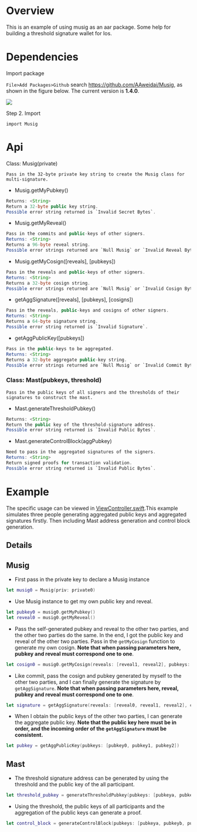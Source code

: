 # Overview

This is an example of using musig as an aar package. Some help for building a threshold signature wallet for Ios.

# Dependencies

Import package

`File>Add Packages>Github` search https://github.com/AAweidai/Musig, as shown in the figure below. The current version is **1.4.0**.

![](https://cdn.jsdelivr.net/gh/AAweidai/PictureBed@master/taproot/16329983286771632998328618.png)

Step 2. Import
```
import Musig
```

# Api
Class: Musig(private)
```
Pass in the 32-byte private key string to create the Musig class for multi-signature.
```
- Musig.getMyPubkey()
```java
Returns: <String>
Return a 32-byte public key string.
Possible error string returned is `Invalid Secret Bytes`.
```
- Musig.getMyReveal()
```java
Pass in the commits and public-keys of other signers.
Returns: <String>
Returns a 96-byte reveal string.
Possible error strings returned are `Null Musig` or `Invalid Reveal Bytes`.
```
- Musig.getMyCosign([reveals], [pubkeys])
```java
Pass in the reveals and public-keys of other signers.
Returns: <String>
Returns a 32-byte cosign string.
Possible error strings returned are `Null Musig` or `Invalid Cosign Bytes`.
```
- getAggSignature([reveals], [pubkeys], [cosigns])
```java
Pass in the reveals, public-keys and cosigns of other signers.
Returns: <String>
Returns a 64-byte signature string.
Possible error string returned is `Invalid Signature`.
```
- getAggPublicKey([pubkeys])
```java
Pass in the public-keys to be aggregated.
Returns: <String>
Returns a 32-byte aggregate public-key string.
Possible error strings returned are `Null Musig` or `Invalid Commit Bytes`.
```

### Class: Mast(pubkeys, threshold)

```
Pass in the public keys of all signers and the thresholds of their signatures to construct the mast.
```
- Mast.generateThresholdPubkey()
```java
Returns: <String>
Return the public key of the threshold-signature address.
Possible error string returned is `Invalid Public Bytes`.
```
- Mast.generateControlBlock(aggPubkey)
```java
Need to pass in the aggregated signatures of the signers.
Returns: <String>
Return signed proofs for transaction validation.
Possible error string returned is `Invalid Public Bytes`.
```

# Example

The specific usage can be viewed in [ViewController.swift](MusigDemo/ViewController.swift).This example simulates three people generating aggregated public keys and aggregated signatures firstly. Then including Mast address generation and control block generation.

## Details

## Musig

- First pass in the private key to declare a Musig instance

~~~swift
let musig0 = Musig(priv: private0)
~~~

- Use Musig instance to get my own public key and reveal.

~~~swift
let pubkey0 = musig0.getMyPubkey()
let reveal0 = musig0.getMyReveal()
~~~

- Pass the self-generated pubkey and reveal to the other two parties, and the other two parties do the same. In the end, I got the public key and reveal of the other two parties. Pass in the `getMyCosign` function to generate my own cosign. **Note that when passing parameters here, pubkey and reveal must correspond one to one**.

~~~swift
let cosign0 = musig0.getMyCosign(reveals: [reveal1, reveal2], pubkeys: [pubkey1, pubkey2])
~~~

- Like commit, pass the cosign and pubkey generated by myself to the other two parties, and I can finally generate the signature by `getAggSignature`. **Note that when passing parameters here, reveal, pubkey and reveal must correspond one to one**.

~~~swift
let signature = getAggSignature(reveals: [reveal0, reveal1, reveal2], cosigns: [cosign0, cosign1, cosign2], pubkeys: [pubkey0, pubkey1, pubkey2])
~~~

- When I obtain the public keys of the other two parties, I can generate the aggregate public key. **Note that the public key here must be in order, and the incoming order of the `getAggSignature` must be consistent.**

~~~swift
let pubkey = getAggPublicKey(pubkeys: [pubkey0, pubkey1, pubkey2])
~~~

## Mast

- The threshold signature address can be generated by using the threshold and the public key of the all participant.

~~~swift
let threshold_pubkey = generateThresholdPubkey(pubkeys: [pubkeya, pubkeyb, pubkeyc], threshold: 2);
~~~

- Using the threshold, the public keys of all participants and the aggregation of the public keys can generate a proof.

~~~swift
let control_block = generateControlBlock(pubkeys: [pubkeya, pubkeyb, pubkeyc], threshold: 2, agg_pubkey: pubkeyab)
~~~





